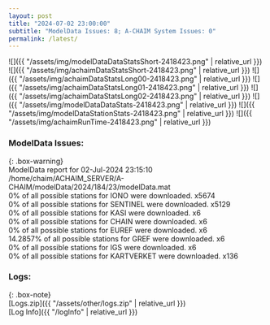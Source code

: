 ```yaml
---
layout: post
title: "2024-07-02 23:00:00"
subtitle: "ModelData Issues: 8; A-CHAIM System Issues: 0"
permalink: /latest/
---
```


![]({{ "/assets/img/modelDataDataStatsShort-2418423.png" | relative_url }})
![]({{ "/assets/img/achaimDataStatsShort-2418423.png" | relative_url }})
![]({{ "/assets/img/achaimDataStatsLong00-2418423.png" | relative_url }})
![]({{ "/assets/img/achaimDataStatsLong01-2418423.png" | relative_url }})
![]({{ "/assets/img/achaimDataStatsLong02-2418423.png" | relative_url }})
![]({{ "/assets/img/modelDataDataStats-2418423.png" | relative_url }})
![]({{ "/assets/img/modelDataStationStats-2418423.png" | relative_url }})
![]({{ "/assets/img/achaimRunTime-2418423.png" | relative_url }})


### ModelData Issues:  
  
{: .box-warning}  
 ModelData report for 02-Jul-2024 23:15:10   
 /home/chaim/ACHAIM_SERVER/A-CHAIM/modelData/2024/184/23/modelData.mat   
 0% of all possible stations for IONO were downloaded. x5674   
 0% of all possible stations for SENTINEL were downloaded. x5129   
 0% of all possible stations for KASI were downloaded. x6   
 0% of all possible stations for CHAIN were downloaded. x6   
 0% of all possible stations for EUREF were downloaded. x6   
 14.2857% of all possible stations for GREF were downloaded. x6   
 0% of all possible stations for IGS were downloaded. x6   
 0% of all possible stations for KARTVERKET were downloaded. x136   
  


### Logs:  
  
{: .box-note}  
[Logs.zip]({{ "/assets/other/logs.zip" | relative_url }})  
[Log Info]({{ "/logInfo" | relative_url }})  
